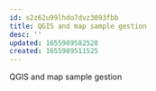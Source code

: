 ```yaml
---
id: s2z62u99lhdo7dvz3093fbb
title: QGIS and map sample gestion
desc: ''
updated: 1655989582528
created: 1655989511525
---
```


QGIS and map sample gestion